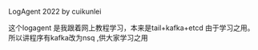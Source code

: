 LogAgent 2022 by cuikunlei

   这个logagent 是我跟着网上教程学习，本来是tail+kafka+etcd  由于学习之用。所以讲程序有kafka改为nsq ,供大家学习之用
   